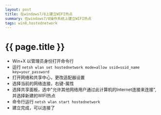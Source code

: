 ```yaml
---
layout: post 
title: 在windows7/8上建立WIFI热点
summary: 在windows7/8操作系统上建立WIFI热点
tags: win8,hostednetwork
---
```


{{ page.title }}
================

* Win+X 以管理员身份打开命令行
* 运行 ``` netsh wlan set hostednetwork mode=allow ssid=ssid_name   key=your_password ```
* 打开网络和共享中心，更改适配器设置
* 选择当前的网络连接，右键-属性
* 选择共享面板，选中"允许其他网络用户通过此计算机的Internet连接来连接",并选择新建的WIFI热点
* 命令行运行 ``` netsh wlan start hostednetwork ```
* 建立完成，可以连接了

